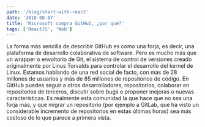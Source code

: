 ```yaml
---
path: '/blog/start-with-react'
date: '2018-08-07'
title: 'Microsoft compra GitHub, ¿por qué?'
tags: ['ReactJS', 'Web']
---
```


La forma más sencilla de describir GitHub es como una forja, es decir, una plataforma de desarrollo colaborativa de software. Pero es mucho más que un wrapper o envoltorio de Git, el sistema de control de versiones creado originalmente por Linus Torvalds para controlar el desarrollo del kernel de Linux. Estamos hablando de una red social de facto, con más de 28 millones de usuarios y más de 85 millones de repositorios de código. En GitHub puedes seguir a otros desarrolladores, repositorios, colaborar en repositorios de terceros, discutir sobre bugs o proponer mejoras o nuevas características. Es realmente esta comunidad la que hace que no sea una forja más, y que migrar un repositorio (por ejemplo a GitLab, que ha visto un considerable incremento de repositorios en estas últimas horas) sea más costoso de lo que parece a primera vista.
